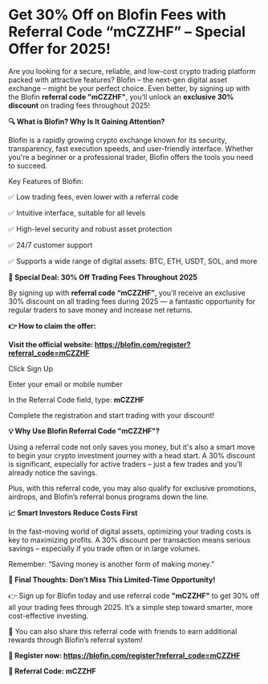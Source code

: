# Get 30% Off on Blofin Fees with Referral Code “mCZZHF” – Special Offer for 2025!

Are you looking for a secure, reliable, and low-cost crypto trading platform packed with attractive features? Blofin – the next-gen digital asset exchange – might be your perfect choice. Even better, by signing up with the Blofin **referral code "mCZZHF"**, you’ll unlock an **exclusive 30% discount** on trading fees throughout 2025!

**🔍 What is Blofin? Why Is It Gaining Attention?**

Blofin is a rapidly growing crypto exchange known for its security, transparency, fast execution speeds, and user-friendly interface. Whether you're a beginner or a professional trader, Blofin offers the tools you need to succeed.

Key Features of Blofin:

✅ Low trading fees, even lower with a referral code

✅ Intuitive interface, suitable for all levels

✅ High-level security and robust asset protection

✅ 24/7 customer support

✅ Supports a wide range of digital assets: BTC, ETH, USDT, SOL, and more

**🎁 Special Deal: 30% Off Trading Fees Throughout 2025**

By signing up with **referral code “mCZZHF”**, you’ll receive an exclusive 30% discount on all trading fees during 2025 — a fantastic opportunity for regular traders to save money and increase net returns.

**👉 How to claim the offer:**

**Visit the official website: https://blofin.com/register?referral_code=mCZZHF**

Click Sign Up

Enter your email or mobile number

In the Referral Code field, type: **mCZZHF**

Complete the registration and start trading with your discount!

**💡 Why Use Blofin Referral Code "mCZZHF"?**

Using a referral code not only saves you money, but it's also a smart move to begin your crypto investment journey with a head start. A 30% discount is significant, especially for active traders – just a few trades and you’ll already notice the savings.

Plus, with this referral code, you may also qualify for exclusive promotions, airdrops, and Blofin’s referral bonus programs down the line.

**📈 Smart Investors Reduce Costs First**

In the fast-moving world of digital assets, optimizing your trading costs is key to maximizing profits. A 30% discount per transaction means serious savings – especially if you trade often or in large volumes.

Remember: “Saving money is another form of making money.”

**🚀 Final Thoughts: Don’t Miss This Limited-Time Opportunity!**

👉 Sign up for Blofin today and use referral code **"mCZZHF"** to get 30% off all your trading fees through 2025. It’s a simple step toward smarter, more cost-effective investing.

💬 You can also share this referral code with friends to earn additional rewards through Blofin’s referral system!

**🔗 Register now: https://blofin.com/register?referral_code=mCZZHF**

**🔑 Referral Code: mCZZHF**

